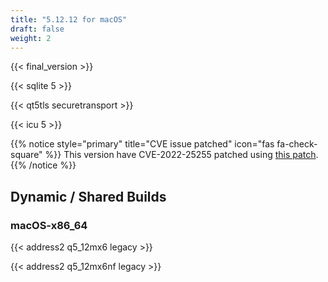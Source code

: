 ```yaml
---
title: "5.12.12 for macOS"
draft: false
weight: 2
---
```


{{< final_version >}}

{{< sqlite 5 >}}

{{< qt5tls securetransport >}}

{{< icu 5 >}}

{{% notice style="primary" title="CVE issue patched" icon="fas fa-check-square" %}}
This version have CVE-2022-25255 patched using <a href="https://codereview.qt-project.org/c/qt/qtbase/+/396020">this patch</a>.
{{% /notice %}}

## Dynamic / Shared Builds

### macOS-x86_64

{{< address2 q5_12mx6 legacy >}}

{{< address2 q5_12mx6nf legacy >}}
